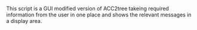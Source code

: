 This script is a GUI modified version of ACC2tree takeing required information from the user in one place and shows the relevant messages in a display area.
